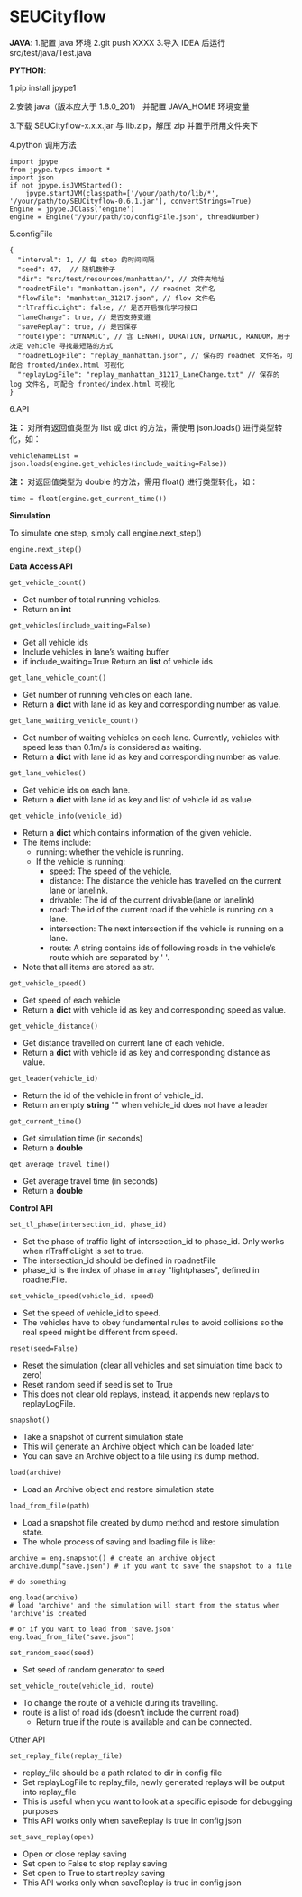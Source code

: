 # SEUCityflow

**JAVA**:
1.配置 java 环境
2.git push XXXX
3.导入 IDEA 后运行 src/test/java/Test.java

**PYTHON**:

1.pip install jpype1

2.安装 java（版本应大于 1.8.0_201） 并配置 JAVA_HOME 环境变量

3.下载 SEUCityflow-x.x.x.jar 与 lib.zip，解压 zip 并置于所用文件夹下

4.python 调用方法
```
import jpype
from jpype.types import *
import json
if not jpype.isJVMStarted():
    jpype.startJVM(classpath=['/your/path/to/lib/*', '/your/path/to/SEUCityflow-0.6.1.jar'], convertStrings=True)
Engine = jpype.JClass('engine')
engine = Engine("/your/path/to/configFile.json", threadNumber)
```

5.configFile
```
{
  "interval": 1, // 每 step 的时间间隔
  "seed": 47,  // 随机数种子
  "dir": "src/test/resources/manhattan/", // 文件夹地址
  "roadnetFile": "manhattan.json", // roadnet 文件名
  "flowFile": "manhattan_31217.json", // flow 文件名
  "rlTrafficLight": false, // 是否开启强化学习接口
  "laneChange": true, // 是否支持变道
  "saveReplay": true, // 是否保存 
  "routeType": "DYNAMIC", // 含 LENGHT, DURATION, DYNAMIC, RANDOM，用于决定 vehicle 寻找最短路的方式  
  "roadnetLogFile": "replay_manhattan.json", // 保存的 roadnet 文件名，可配合 fronted/index.html 可视化 
  "replayLogFile": "replay_manhattan_31217_LaneChange.txt" // 保存的 log 文件名, 可配合 fronted/index.html 可视化 
}
```

6.API

**注：**
对所有返回值类型为 list 或 dict 的方法，需使用 json.loads() 进行类型转化，如：
```
vehicleNameList = json.loads(engine.get_vehicles(include_waiting=False))
```
**注：**
对返回值类型为 double 的方法，需用 float() 进行类型转化，如：
```
time = float(engine.get_current_time())
```


**Simulation**

To simulate one step, simply call engine.next_step()
```
engine.next_step()
```

**Data Access API**

```
get_vehicle_count()
```
- Get number of total running vehicles.
- Return an **int**
```
get_vehicles(include_waiting=False)
```
- Get all vehicle ids
- Include vehicles in lane’s waiting buffer
- if include_waiting=True Return an **list** of vehicle ids
 ```
get_lane_vehicle_count()
```
- Get number of running vehicles on each lane.
- Return a **dict** with lane id as key and corresponding number as value.
```
get_lane_waiting_vehicle_count()
```
- Get number of waiting vehicles on each lane. Currently, vehicles with speed less than 0.1m/s is considered as waiting.
- Return a **dict** with lane id as key and corresponding number as value.
```
get_lane_vehicles()
```
- Get vehicle ids on each lane.
- Return a **dict** with lane id as key and list of vehicle id as value.
```
get_vehicle_info(vehicle_id)
```
- Return a **dict** which contains information of the given vehicle.
- The items include:
  - running: whether the vehicle is running.
  - If the vehicle is running:
    - speed: The speed of the vehicle.
    - distance: The distance the vehicle has travelled on the current lane or lanelink.
    - drivable: The id of the current drivable(lane or lanelink)
    - road: The id of the current road if the vehicle is running on a lane.
    - intersection: The next intersection if the vehicle is running on a lane.
    - route: A string contains ids of following roads in the vehicle’s route which are separated by ' '.
- Note that all items are stored as str.
```
get_vehicle_speed()
```
- Get speed of each vehicle
- Return a **dict** with vehicle id as key and corresponding speed as value.
```
get_vehicle_distance()
```
- Get distance travelled on current lane of each vehicle.
- Return a **dict** with vehicle id as key and corresponding distance as value.
```
get_leader(vehicle_id)
```
- Return the id of the vehicle in front of vehicle_id.
- Return an empty **string** "" when vehicle_id does not have a leader
```
get_current_time()
```
- Get simulation time (in seconds)
- Return a **double**
```
get_average_travel_time()
```
- Get average travel time (in seconds)
- Return a **double**

**Control API**
```
set_tl_phase(intersection_id, phase_id)
```
- Set the phase of traffic light of intersection_id to phase_id. Only works when rlTrafficLight is set to true.
- The intersection_id should be defined in roadnetFile
- phase_id is the index of phase in array "lightphases", defined in roadnetFile.
```
set_vehicle_speed(vehicle_id, speed)
```
- Set the speed of vehicle_id to speed.
- The vehicles have to obey fundamental rules to avoid collisions so the real speed might be different from speed.
```
reset(seed=False)
```
- Reset the simulation (clear all vehicles and set simulation time back to zero)
- Reset random seed if seed is set to True
- This does not clear old replays, instead, it appends new replays to replayLogFile.
```
snapshot()
```
- Take a snapshot of current simulation state
- This will generate an Archive object which can be loaded later
- You can save an Archive object to a file using its dump method.
```
load(archive)
```
- Load an Archive object and restore simulation state
```
load_from_file(path)
```
- Load a snapshot file created by dump method and restore simulation state.
- The whole process of saving and loading file is like:
```
archive = eng.snapshot() # create an archive object
archive.dump("save.json") # if you want to save the snapshot to a file

# do something

eng.load(archive)
# load 'archive' and the simulation will start from the status when 'archive'is created

# or if you want to load from 'save.json'
eng.load_from_file("save.json")
```
```
set_random_seed(seed)
```
- Set seed of random generator to seed
```
set_vehicle_route(vehicle_id, route)
```
- To change the route of a vehicle during its travelling.
- route is a list of road ids (doesn’t include the current road)
  - Return true if the route is available and can be connected.

Other API
```
set_replay_file(replay_file)
```
- replay_file should be a path related to dir in config file
- Set replayLogFile to replay_file, newly generated replays will be output into replay_file
- This is useful when you want to look at a specific episode for debugging purposes
- This API works only when saveReplay is true in config json
```
set_save_replay(open)
```
- Open or close replay saving
- Set open to False to stop replay saving
- Set open to True to start replay saving
- This API works only when saveReplay is true in config json
